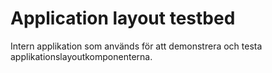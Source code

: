 # Application layout testbed

Intern applikation som används för att demonstrera och testa applikationslayoutkomponenterna.
